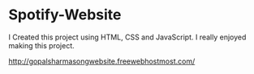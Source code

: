 # Spotify-Website

I Created this project using HTML, CSS and JavaScript. 
I really enjoyed making this project.

http://gopalsharmasongwebsite.freewebhostmost.com/

